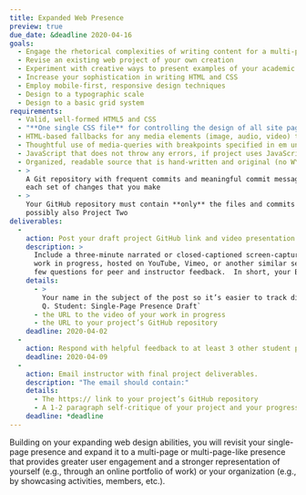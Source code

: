 ```yaml
---
title: Expanded Web Presence
preview: true
due_date: &deadline 2020-04-16
goals:
  - Engage the rhetorical complexities of writing content for a multi-page presence
  - Revise an existing web project of your own creation
  - Experiment with creative ways to present examples of your academic or professional work
  - Increase your sophistication in writing HTML and CSS
  - Employ mobile-first, responsive design techniques
  - Design to a typographic scale
  - Design to a basic grid system
requirements:
  - Valid, well-formed HTML5 and CSS
  - "**One single CSS file** for controlling the design of all site pages"
  - HTML-based fallbacks for any media elements (image, audio, video) that you include
  - Thoughtful use of media-queries with breakpoints specified in em units
  - JavaScript that does not throw any errors, if project uses JavaScript
  - Organized, readable source that is hand-written and original (no WYSIWYGs or code-generators)
  - >
    A Git repository with frequent commits and meaningful commit messages that accurately reflect
    each set of changes that you make
  - >
    Your GitHub repository must contain **only** the files and commits from this project, and
    possibly also Project Two
deliverables:
  -
    action: Post your draft project GitHub link and video presentation to Basecamp.
    description: >
      Include a three-minute narrated or closed-captioned screen-capture video presentation of your
      work in progress, hosted on YouTube, Vimeo, or another similar service. List in your post a
      few questions for peer and instructor feedback.  In short, your Basecamp post should include:
    details:
      - >
        Your name in the subject of the post so it’s easier to track discussions; for example, `Jane
        Q. Student: Single-Page Presence Draft`
      - the URL to the video of your work in progress
      - the URL to your project’s GitHub repository
    deadline: 2020-04-02
  -
    action: Respond with helpful feedback to at least 3 other student projects on Basecamp.
    deadline: 2020-04-09
  -
    action: Email instructor with final project deliverables.
    description: "The email should contain:"
    details:
      - The https:// link to your project’s GitHub repository
      - A 1-2 paragraph self-critique of your project and your progress in class so far
    deadline: *deadline
---
```


Building on your expanding web design abilities, you will revisit your single-page presence and
expand it to a multi-page or multi-page-like presence that provides greater user engagement and a
stronger representation of yourself (e.g., through an online portfolio of work) or your organization
(e.g., by showcasing activities, members, etc.).
